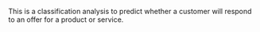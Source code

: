 This is a classification analysis to predict whether a customer will respond to an offer for a product or service.
